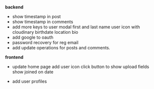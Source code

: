 **backend**

- show timestamp in post
- show timestamp in comments
- add more keys to user modal
    first and last name
    user icon with cloudinary
    birthdate
    location
    bio
- add google to oauth
- password recovery for reg email
- add update operations for posts and comments.





**frontend**

- update home page
    add user icon
    click button to show upload fields
    show joined on date

- add user profiles